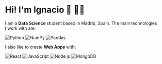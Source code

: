 # Hi! I'm Ignacio 👋 👨‍💻

I am a **Data Science** student based in Madrid, Spain. The main technologies I work with are:

![Python](https://img.shields.io/badge/-Python-333333?style=flat&logo=Python&logoColor=white)
![NumPy](https://img.shields.io/badge/-NumPy-333333?style=flat&logo=NumPy&logoColor=lightblue)
![Pandas](https://img.shields.io/badge/-Pandas-333333?style=flat&logo=Pandas&logoColor=blue)


I also like to create **Web Apps** with:

![React](https://img.shields.io/badge/-React-333333?style=flat&logo=React&logoColor=61DAFB)
![JavaScript](https://img.shields.io/badge/-JavaScript-333333?style=flat&logo=JavaScript&logoColor=F7DF1E)  ![Node.js](https://img.shields.io/badge/-Node.js-333333?style=flat&logo=Node.js&logoColor=339933) ![MongoDB](https://img.shields.io/badge/-MongoDB-333333?style=flat&logo=MongoDB&logoColor=47A248) 



<!--
![Git](https://img.shields.io/badge/-Git-333333?style=flat&logo=Git&logoColor=F05032)


**IgnacioGB1990/IgnacioGB1990** is a ✨ _special_ ✨ repository because its `README.md` (this file) appears on your GitHub profile.

Here are some ideas to get you started:

- 🔭 I’m currently working on ...
- 🌱 I’m currently learning ...
- 👯 I’m looking to collaborate on ...
- 🤔 I’m looking for help with ...
- 💬 Ask me about ...
- 📫 How to reach me: ...
- 😄 Pronouns: ...
- ⚡ Fun fact: ...
-->

<!--
![GitHub stats](https://github-readme-stats.vercel.app/api?username=IgnacioGB1990&show_icons=true&theme=true)

[![Top Langs](https://github-readme-stats.vercel.app/api/top-langs/?username=IgnacioGB1990&layout=compact)](https://github.com/anuraghazra/github-readme-stats)
-->

<!--
[![Linkedin Badge](https://img.shields.io/badge/-ignaciogarciabarrero-0072b1?style=flat&logo=Linkedin&logoColor=white)](https://www.linkedin.com/in/ignaciogarciabarrero/)
-->

<!--
![Snake animation](https://github.com/IgnacioGB1990/IgnacioGB1990/blob/output/github-contribution-grid-snake.svg)
-->
